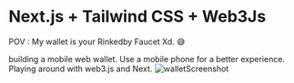 # Next.js + Tailwind CSS + Web3Js

POV : My wallet is your Rinkedby Faucet Xd. 😅


building a mobile web wallet. Use a mobile phone for a better experience.
Playing around with web3.js and Next.
![walletScreenshot](https://user-images.githubusercontent.com/62643731/192068648-df086e38-b43b-4a18-bb19-e2d7933c46a0.jpeg)
